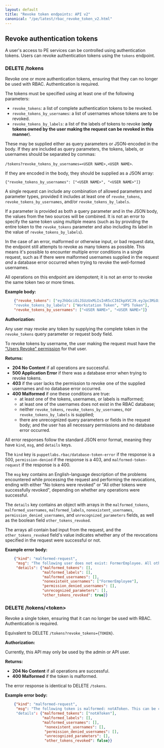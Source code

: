 ```yaml
---
layout: default
title: "Revoke token endpoints: API v2"
canonical: "/pe/latest/rbac_revoke_token_v2.html"
---
```


## Revoke authentication tokens

A user's access to PE services can be controlled using authentication tokens. Users can revoke authentication tokens using the `tokens` endpoint.

### DELETE /tokens

Revoke one or more authentication tokens, ensuring that they can no longer be used with RBAC. Authentication is required.

The tokens must be specified using at least one of the following parameters:

* `revoke_tokens`: a list of complete authentication tokens to be revoked.
* `revoke_tokens_by_usernames`: a list of usernames whose tokens are to be revoked.
* `revoke_tokens_by_labels`: a list of the labels of tokens to revoke (**only tokens owned by the user making the request can be revoked in this manner**).

These may be supplied either as query parameters or JSON-encoded in the body.
If they are included as query parameters, the tokens, labels, or usernames should be separated by commas: 

`/tokens?revoke_tokens_by_usernames=<USER NAME>,<USER NAME>`.

If they are encoded in the body, they should be supplied as a JSON array: 

`{"revoke_tokens_by_usernames": ["<USER NAME>", "<USER NAME>"]}`

A single request can include any combination of allowed parameters and parameter types, provided it includes at least one of `revoke_tokens`, `revoke_tokens_by_usernames`, and/or `revoke_tokens_by_labels`.

If a parameter is provided as both a query parameter and in the JSON body, the values from the two sources will be combined. It is not an error to specify the same token using multiple means (such as by providing the entire token to the `revoke_tokens` parameter and also including its label in the value of `revoke_tokens_by_labels`).

In the case of an error, malformed or otherwise input, or bad request data, the endpoint still attempts to revoke as many tokens as possible. This means it's possible to encounter multiple error conditions in a single request, such as if there were malformed usernames supplied in the request *and* a database error occurred when trying to revoke the well-formed usernames.

All operations on this endpoint are idempotent; it is not an error to revoke the same token two or more times.

**Example body:**

``` json
    {"revoke_tokens": ["eyJhbGciOiJSUzUxMiIsInR5cCI6IkpXVCJ9.eyJpc3MiOiJhZG1pbiIsImlhdCI6MTQzOTQ5Mzg0NiwiZXhwIjoxNDM5NDk0MTQ2LCJzdWIiOnsibG9naW4iOiJhZG1pbiIsImlkIjoiNDJiZjM1MWMtZjllYy00MGFmLTg0YWQtZTk3NmZlYzdmNGJkIn19.gCXZVMJ1TwRKMKCV3OESK-tMGtAALp_vBONSQQ2zU5ihWfsDU4mmmefbelR1CzA2TWrsv62DpJhtSc3iMLsSyjcUjsP6I87kjw3XFtjcB79kx5G0olhReEzkZ9wsvoR3Ha55VD2LEhfoUl8Q0jqlGRCnWUsbUeORYLkBpWpyOkbgww1UZXBLCcdMIxVcxa4xfDdGCcRT_dIB7tEtkHWH_DgA2Hbc3AMhE_9S1T_W563y9ObD58lPgFNMFr2qkFjVLQpDkKnQF1AaCDHIj-aODfSvzf9l35IE7vi97s-9fFcHUFPzboyz60GDyRJVSOwohTWpNJMlAfx0UBitgqCYXnE4rr8wKBoeOXoeEQezJZ1MJlQdi9cMzqB7t2i02uHJWmnVKio4WM1BukikjXtftnLIcJiQwpnENnXS9WmaIhpFTuKqeXRJbRN979HTEmGTArdQMpllE-u8-q0TqeN3ke4azDxdIqfhZ7H10-jDR0C5yeSBGWfX-0KEbp42cGz8lA6rrIHpSaajRWUg9yTHeUkT2crh6878orCLgfoBLDh-rOBTLeIua16sasH-ggpdHqVkTFOomEXM6UTJlp1NpuP01rNr9JMlxWhI8WpExH1l_-136D1NJm32kwo-oV6GzXRx70xq_N2CwIwObw-X1S5aUUC4KkyPtDmNvnvC1n4"]
    "revoke_tokens_by_labels": ["Workstation Token", "VPS Token"],
    "revoke_tokens_by_usernames": ["<USER NAME>", "<USER NAME>"]}
```

**Authorization:**

Any user may revoke any token by supplying the complete token in the `revoke_tokens` query parameter or request body field.

To revoke tokens by username, the user making the request must have the ["Users Revoke" permission](./rbac_permissions.html) for that user.

**Returns:**

* **204 No Content** if all operations are successful.
* **500 Application Error** if there was a database error when trying to revoke tokens.
* **403** if the user lacks the permission to revoke one of the supplied usernames and no database error occurred.
* **400 Malformed** if one these conditions are true:
    * at least one of the tokens, usernames, or labels is malformed;
    * at least one of the usernames does not exist in the RBAC database;
    * neither `revoke_tokens`, `revoke_tokens_by_usernames`, nor `revoke_tokens_by_labels` is supplied;
    * there are unrecognized query parameters or fields in the request body;
  and the user has all necessary permissions and no database error occurred.

All error responses follow the standard JSON error format, meaning they have `kind`, `msg`, and `details` keys.

The `kind` key is `puppetlabs.rbac/database-token-error` if the response is a 500, `permission-denied` if the response is a 403, and `malformed-token-request` if the response is a 400.

The `msg` key contains an English-language description of the problems encountered while processing the request and performing the revocations, ending with either "No tokens were revoked" or "All other tokens were successfully revoked", depending on whether any operations were successful.

The `details` key contains an object with arrays in the `malformed_tokens`, `malformed_usernames`, `malformed_labels`, `nonexistent_usernames`, `permission_denied_usernames`, and `unrecognized_parameters` fields, as well as the boolean field `other_tokens_revoked`.

The arrays all contain bad input from the request, and the `other_tokens_revoked` field's value indicates whether any of the revocations specified in the request were successful or not.

**Example error body:**

``` json
    {"kind": "malformed-request",
     "msg": "The following user does not exist: FormerEmployee. All other tokens were successfully revoked.",
     "details": {"malformed_tokens": [],
                 "malformed_labels": [],
                 "malformed_usernames": [],
                 "nonexistent_usernames": ["FormerEmployee"],
                 "permission_denied_usernames": [],
                 "unrecognized_parameters": [],
                 "other_tokens_revoked": true}}
```

### DELETE /tokens/&lt;token&gt;

Revoke a single token, ensuring that it can no longer be used with RBAC. Authentication is required.

Equivalent to DELETE `/tokens?revoke_tokens={TOKEN}`.

**Authorization:**

Currently, this API may only be used by the admin or API user.

**Returns:**

* **204 No Content** if all operations are successful.
* **400 Malformed** if the token is malformed.

The error response is identical to DELETE `/tokens`.

**Example error body:**

``` json
    {"kind": "malformed-request",
     "msg": "The following token is malformed: notAToken. This can be caused by an error while copying and pasting. No tokens were revoked."
     "details": {"malformed_tokens": ["notAToken"],
                 "malformed_labels": [],
                 "malformed_usernames": [],
                  "nonexistent_usernames": [],
                  "permission_denied_usernames": [],
                  "unrecognized_parameters": [],
                  "other_tokens_revoked": false}}
```

